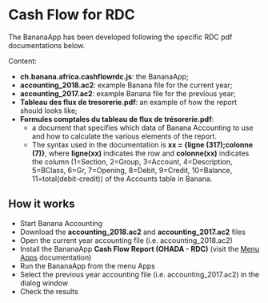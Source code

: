 # Cash Flow for RDC

The BananaApp has been developed following the specific RDC pdf documentations below.

Content:

* **ch.banana.africa.cashflowrdc.js**: the BananaApp;
* **accounting_2018.ac2**: example Banana file for the current year;
* **accounting_2017.ac2**: example Banana file for the previous year;
* **Tableau des flux de tresorerie.pdf**: an example of how the report should looks like;
* **Formules comptales du tableau de flux de trésorerie.pdf**:
	* a document that specifies which data of Banana Accounting to use and how to calculate the various elements of the report.
	* The syntax used in the documentation is **xx = {ligne (317);colonne (7)}**, where **ligne(xx)** indicates the row and **colonne(xx)** indicates the column (1=Section, 2=Group, 3=Account, 4=Description, 5=BClass, 6=Gr, 7=Opening, 8=Debit, 9=Credit, 10=Balance, 11=total(debit-credit)) of the Accounts table in Banana.


## How it works
* Start Banana Accounting
* Download the **accounting_2018.ac2** and **accounting_2017.ac2** files
* Open the current year accounting file (i.e. accounting_2018.ac2)
* Install the BananaApp **Cash Flow Report (OHADA - RDC)** (visit the [Menu Apps](https://www.banana.ch/doc9/en/node/7709) documentation)
* Run the BananaApp from the menu Apps
* Select the previous year accounting file (i.e. accounting_2017.ac2) in the dialog window
* Check the results

